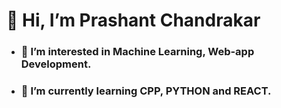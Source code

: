 # 👋 Hi, I’m Prashant Chandrakar
- ### 👀 I’m interested in Machine Learning, Web-app Development.
- ### 🌱 I’m currently learning CPP, PYTHON and REACT.


<!---
PrashantChandrakar/PrashantChandrakar is a ✨ special ✨ repository because its `README.md` (this file) appears on your GitHub profile.
You can click the Preview link to take a look at your changes.
--->
